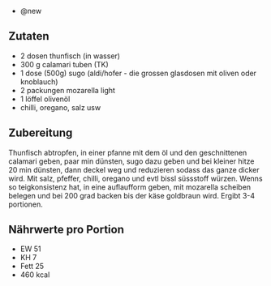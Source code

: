 - @new

## Zutaten
- 2 dosen thunfisch (in wasser)
- 300 g calamari tuben (TK)
- 1 dose (500g) sugo (aldi/hofer - die grossen glasdosen mit oliven oder knoblauch)
- 2 packungen mozarella light
- 1 löffel olivenöl
- chilli, oregano, salz usw

## Zubereitung
Thunfisch abtropfen, in einer pfanne mit dem öl und den geschnittenen calamari geben, paar min dünsten, sugo dazu geben und bei kleiner hitze 20 min dünsten, dann deckel weg und reduzieren sodass das ganze dicker wird. Mit salz, pfeffer, chilli, oregano und evtl bissl süssstoff würzen. Wenns so teigkonsistenz hat, in eine auflaufform geben, mit mozarella scheiben belegen und bei 200 grad backen bis der käse goldbraun wird.
Ergibt 3-4 portionen.

## Nährwerte pro Portion

- EW 51
- KH 7
- Fett 25
- 460 kcal
